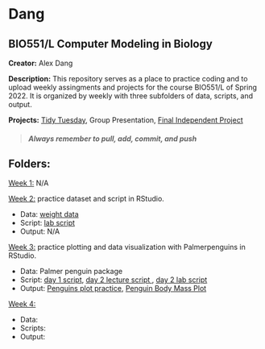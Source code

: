 # Dang
## **BIO551/L Computer Modeling in Biology**

**Creator:** Alex Dang

**Description:** This repository serves as a place to practice coding and to upload weekly assingments and projects for the course BIO551/L of Spring 2022. It is organized by weekly with three subfolders of data, scripts, and output.

**Projects:** [Tidy Tuesday](https://github.com/adang2011/Tidy-Tuesday), Group Presentation, [Final Independent Project](https://github.com/Biol551-CSUN/Dang/blob/main/Dang.Rproj)

> ##### _Always remember to pull, add, commit, and push_

## **Folders:**
<u>Week 1:</u>  N/A

<u>Week 2:</u> practice dataset and script in RStudio.
* Data: [weight data](https://github.com/Biol551-CSUN/Dang/blob/main/week_2/data/weightdata.csv)
* Script: [lab script](https://github.com/Biol551-CSUN/Dang/blob/main/week_2/scripts/week2scripts.R)
* Output: N/A

<u>Week 3:</u> practice plotting and data visualization with Palmerpenguins in RStudio.
* Data: Palmer penguin package
* Script: [day 1 script](https://github.com/Biol551-CSUN/Dang/blob/main/week_3/scripts/week3script.R), [day 2 lecture script ](https://github.com/Biol551-CSUN/Dang/blob/main/week_3/scripts/week3day2.R), [day 2  lab script](https://github.com/Biol551-CSUN/Dang/blob/main/week_3/scripts/week3day2lab.R)
* Output: [Penguins plot practice](https://github.com/Biol551-CSUN/Dang/blob/main/week_3/output/penguin-lecture.png), [Penguin Body Mass Plot](https://github.com/Biol551-CSUN/Dang/blob/main/week_3/output/penguin-lab.png)

<u>Week 4:</u>
* Data:
* Scripts:
* Output:
